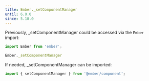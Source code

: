 ```yaml
---
title: Ember._setComponentManager
until: 6.0.0
since: 5.10.0
---
```



Previously, _setComponentManager could be accessed via the `Ember` import:
```js
import Ember from 'ember';

Ember._setComponentManager
```

 If needed, _setComponentManager can be imported:
```js
import { setComponentManager } from '@ember/component';
```
